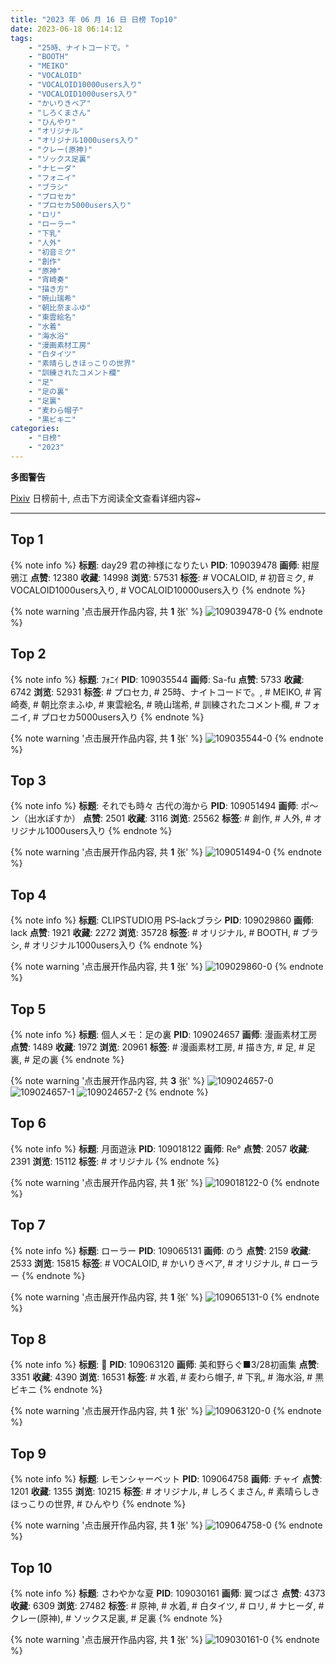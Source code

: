 ```yaml
---
title: "2023 年 06 月 16 日 日榜 Top10"
date: 2023-06-18 06:14:12
tags:
    - "25時、ナイトコードで。"
    - "BOOTH"
    - "MEIKO"
    - "VOCALOID"
    - "VOCALOID10000users入り"
    - "VOCALOID1000users入り"
    - "かいりきベア"
    - "しろくまさん"
    - "ひんやり"
    - "オリジナル"
    - "オリジナル1000users入り"
    - "クレー(原神)"
    - "ソックス足裏"
    - "ナヒーダ"
    - "フォニイ"
    - "ブラシ"
    - "プロセカ"
    - "プロセカ5000users入り"
    - "ロリ"
    - "ローラー"
    - "下乳"
    - "人外"
    - "初音ミク"
    - "創作"
    - "原神"
    - "宵崎奏"
    - "描き方"
    - "暁山瑞希"
    - "朝比奈まふゆ"
    - "東雲絵名"
    - "水着"
    - "海水浴"
    - "漫画素材工房"
    - "白タイツ"
    - "素晴らしきほっこりの世界"
    - "訓練されたコメント欄"
    - "足"
    - "足の裏"
    - "足裏"
    - "麦わら帽子"
    - "黒ビキニ"
categories:
    - "日榜"
    - "2023"
---
```


<i class="fa fa-triangle-exclamation"></i>**多图警告**<i class="fa fa-triangle-exclamation"></i>

[Pixiv](https://www.pixiv.net/) 日榜前十, 点击下方阅读全文查看详细内容~

<!-- more -->

---

## Top 1

{% note info %}
**标题**: day29 君の神様になりたい
**PID**: 109039478 **画师**: 紺屋鴉江
**点赞**: 12380 **收藏**: 14998 **浏览**: 57531
**标签**: # VOCALOID, # 初音ミク, # VOCALOID1000users入り, # VOCALOID10000users入り
{% endnote %}

{% note warning '点击展开作品内容, 共 **1** 张' %}
![109039478-0](https://i.pixiv.re/img-original/img/2023/06/15/21/33/30/109039478_p0.jpg)
{% endnote %}

## Top 2

{% note info %}
**标题**: ﾌｫﾆｲ
**PID**: 109035544 **画师**: Sa-fu
**点赞**: 5733 **收藏**: 6742 **浏览**: 52931
**标签**: # プロセカ, # 25時、ナイトコードで。, # MEIKO, # 宵崎奏, # 朝比奈まふゆ, # 東雲絵名, # 暁山瑞希, # 訓練されたコメント欄, # フォニイ, # プロセカ5000users入り
{% endnote %}

{% note warning '点击展开作品内容, 共 **1** 张' %}
![109035544-0](https://i.pixiv.re/img-original/img/2023/06/15/19/10/34/109035544_p0.jpg)
{% endnote %}

## Top 3

{% note info %}
**标题**: それでも時々 古代の海から
**PID**: 109051494 **画师**: ポ～ン（出水ぽすか）
**点赞**: 2501 **收藏**: 3116 **浏览**: 25562
**标签**: # 創作, # 人外, # オリジナル1000users入り
{% endnote %}

{% note warning '点击展开作品内容, 共 **1** 张' %}
![109051494-0](https://i.pixiv.re/img-original/img/2023/06/16/07/30/01/109051494_p0.jpg)
{% endnote %}

## Top 4

{% note info %}
**标题**: CLIPSTUDIO用 PS‐lackブラシ
**PID**: 109029860 **画师**: lack
**点赞**: 1921 **收藏**: 2272 **浏览**: 35728
**标签**: # オリジナル, # BOOTH, # ブラシ, # オリジナル1000users入り
{% endnote %}

{% note warning '点击展开作品内容, 共 **1** 张' %}
![109029860-0](https://i.pixiv.re/img-original/img/2023/06/15/13/53/10/109029860_p0.jpg)
{% endnote %}

## Top 5

{% note info %}
**标题**: 個人メモ：足の裏
**PID**: 109024657 **画师**: 漫画素材工房
**点赞**: 1489 **收藏**: 1972 **浏览**: 20961
**标签**: # 漫画素材工房, # 描き方, # 足, # 足裏, # 足の裏
{% endnote %}

{% note warning '点击展开作品内容, 共 **3** 张' %}
![109024657-0](https://i.pixiv.re/img-original/img/2023/06/15/07/00/10/109024657_p0.jpg)
![109024657-1](https://i.pixiv.re/img-original/img/2023/06/15/07/00/10/109024657_p1.jpg)
![109024657-2](https://i.pixiv.re/img-original/img/2023/06/15/07/00/10/109024657_p2.jpg)
{% endnote %}

## Top 6

{% note info %}
**标题**: 月面遊泳
**PID**: 109018122 **画师**: Re°
**点赞**: 2057 **收藏**: 2391 **浏览**: 15112
**标签**: # オリジナル
{% endnote %}

{% note warning '点击展开作品内容, 共 **1** 张' %}
![109018122-0](https://i.pixiv.re/img-original/img/2023/06/15/00/00/18/109018122_p0.png)
{% endnote %}

## Top 7

{% note info %}
**标题**: ローラー
**PID**: 109065131 **画师**: のう
**点赞**: 2159 **收藏**: 2533 **浏览**: 15815
**标签**: # VOCALOID, # かいりきベア, # オリジナル, # ローラー
{% endnote %}

{% note warning '点击展开作品内容, 共 **1** 张' %}
![109065131-0](https://i.pixiv.re/img-original/img/2023/06/16/20/43/30/109065131_p0.jpg)
{% endnote %}

## Top 8

{% note info %}
**标题**: 🌺
**PID**: 109063120 **画师**: 美和野らぐ■3/28初画集
**点赞**: 3351 **收藏**: 4390 **浏览**: 16531
**标签**: # 水着, # 麦わら帽子, # 下乳, # 海水浴, # 黒ビキニ
{% endnote %}

{% note warning '点击展开作品内容, 共 **1** 张' %}
![109063120-0](https://i.pixiv.re/img-original/img/2023/06/16/19/32/16/109063120_p0.png)
{% endnote %}

## Top 9

{% note info %}
**标题**: レモンシャーベット
**PID**: 109064758 **画师**: チャイ
**点赞**: 1201 **收藏**: 1355 **浏览**: 10215
**标签**: # オリジナル, # しろくまさん, # 素晴らしきほっこりの世界, # ひんやり
{% endnote %}

{% note warning '点击展开作品内容, 共 **1** 张' %}
![109064758-0](https://i.pixiv.re/img-original/img/2023/06/16/20/30/08/109064758_p0.png)
{% endnote %}

## Top 10

{% note info %}
**标题**: さわやかな夏
**PID**: 109030161 **画师**: 翼つばさ
**点赞**: 4373 **收藏**: 6309 **浏览**: 27482
**标签**: # 原神, # 水着, # 白タイツ, # ロリ, # ナヒーダ, # クレー(原神), # ソックス足裏, # 足裏
{% endnote %}

{% note warning '点击展开作品内容, 共 **1** 张' %}
![109030161-0](https://i.pixiv.re/img-original/img/2023/06/15/14/14/33/109030161_p0.jpg)
{% endnote %}
